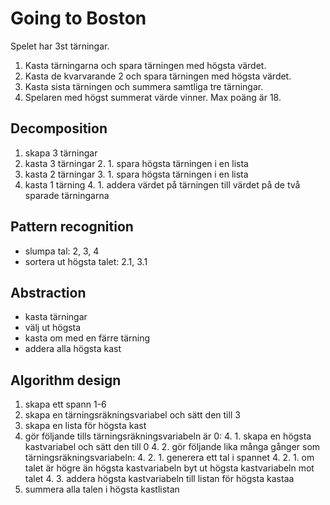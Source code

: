 # Going to Boston

Spelet har 3st tärningar.

1. Kasta tärningarna och spara tärningen med högsta värdet.
2. Kasta de kvarvarande 2 och spara tärningen med högsta värdet.
3. Kasta sista tärningen och summera samtliga tre tärningar.
4. Spelaren med högst summerat värde vinner. Max poäng är 18.

## Decomposition

1. skapa 3 tärningar
2. kasta 3 tärningar
    2. 1. spara högsta tärningen i en lista
3. kasta 2 tärningar
    3. 1. spara högsta tärningen i en lista
3. kasta 1 tärning
    4. 1. addera värdet på tärningen till värdet på de två sparade tärningarna

## Pattern recognition

* slumpa tal: 2, 3, 4
* sortera ut högsta talet: 2.1, 3.1  

## Abstraction

* kasta tärningar
* välj ut högsta
* kasta om med en färre tärning
* addera alla högsta kast

## Algorithm design

1. skapa ett spann 1-6
2. skapa en tärningsräkningsvariabel och sätt den till 3
3. skapa en lista för högsta kast
4. gör följande tills tärningsräkningsvariabeln är 0:
    4. 1. skapa en högsta kastvariabel och sätt den till 0
    4. 2. gör följande lika många gånger som tärningsräkningsvariabeln:
        4. 2. 1. generera ett tal i spannet
        4. 2. 1. om talet är högre än högsta kastvariabeln byt ut högsta kastvariabeln mot talet
    4. 3. addera högsta kastvariabeln till listan för högsta kastaa
5. summera alla talen i högsta kastlistan